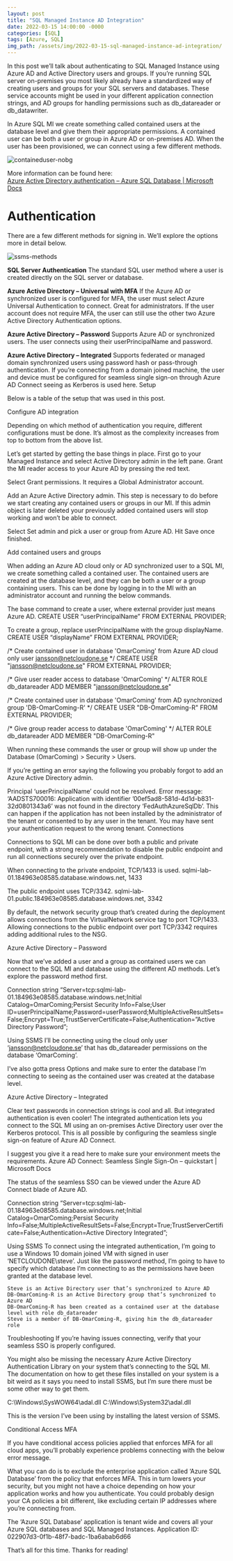 ```yaml
---
layout: post
title: "SQL Managed Instance AD Integration"
date: 2022-03-15 14:00:00 -0000
categories: [SQL]
tags: [Azure, SQL]
img_path: /assets/img/2022-03-15-sql-managed-instance-ad-integration/
---
```


In this post we’ll talk about authenticating to SQL Managed Instance using Azure AD and Active Directory users and groups. If you’re running SQL server on-premises you most likely already have a standardized way of creating users and groups for your SQL servers and databases. These service accounts might be used in your different application connection strings, and AD groups for handling permissions such as db_datareader or db_datawriter.

In Azure SQL MI we create something called contained users at the database level and give them their appropriate permissions. A contained user can be both a user or group in Azure AD or on-premises AD. When the user has been provisioned, we can connect using a few different methods.

![containeduser-nobg](containeduser-nobg.png)

More information can be found here: \
[Azure Active Directory authentication – Azure SQL Database | Microsoft Docs](https://docs.microsoft.com/en-us/azure/azure-sql/database/authentication-aad-overview)

# Authentication

There are a few different methods for signing in. We’ll explore the options more in detail below.

![ssms-methods](ssms-methods.png)

**SQL Server Authentication**
The standard SQL user method where a user is created directly on the SQL server or database.

**Azure Active Directory – Universal with MFA**
If the Azure AD or synchronized user is configured for MFA, the user must select Azure Universal Authentication to connect. Great for administrators. If the user account does not require MFA, the user can still use the other two Azure Active Directory Authentication options.

**Azure Active Directory – Password**
Supports Azure AD or synchronized users. The user connects using their userPrincipalName and password.

**Azure Active Directory – Integrated**
Supports federated or managed domain synchronized users using password hash or pass-through authentication. If you’re connecting from a domain joined machine, the user and device must be configured for seamless single sign-on through Azure AD Connect seeing as Kerberos is used here.
Setup

Below is a table of the setup that was used in this post.

Configure AD integration

Depending on which method of authentication you require, different configurations must be done. It’s almost as the complexity increases from top to bottom from the above list.

Let’s get started by getting the base things in place. First go to your Managed Instance and select Active Directory admin in the left pane. Grant the MI reader access to your Azure AD by pressing the red text.

Select Grant permissions. It requires a Global Administrator account.

Add an Azure Active Directory admin. This step is necessary to do before we start creating any contained users or groups in our MI. If this admin object is later deleted your previously added contained users will stop working and won’t be able to connect.

Select Set admin and pick a user or group from Azure AD. Hit Save once finished.

Add contained users and groups

When adding an Azure AD cloud only or AD synchronized user to a SQL MI, we create something called a contained user. The contained users are created at the database level, and they can be both a user or a group containing users. This can be done by logging in to the MI with an administrator account and running the below commands.

The base command to create a user, where external provider just means Azure AD.
CREATE USER “userPrincipalName” FROM EXTERNAL PROVIDER;

To create a group, replace userPrincipalName with the group displayName.
CREATE USER “displayName” FROM EXTERNAL PROVIDER;

/* Create contained user in database 'OmarComing' from Azure AD cloud only user jansson@netcloudone.se */
CREATE USER "jansson@netcloudone.se" FROM EXTERNAL PROVIDER;

/* Give user reader access to database 'OmarComing' */
ALTER ROLE db_datareader ADD MEMBER "jansson@netcloudone.se"


/* Create contained user in database 'OmarComing' from AD synchronized group 'DB-OmarComing-R' */
CREATE USER "DB-OmarComing-R" FROM EXTERNAL PROVIDER;

/* Give group reader access to database 'OmarComing' */
ALTER ROLE db_datareader ADD MEMBER "DB-OmarComing-R"

When running these commands the user or group will show up under the Database (OmarComing) > Security > Users.

If you’re getting an error saying the following you probably forgot to add an Azure Active Directory admin.

Principal ‘userPrincipalName’ could not be resolved. Error message: ‘AADSTS700016: Application with identifier ’00ef5ad8-581d-4d1d-b831-32d0801343a6’ was not found in the directory ‘FedAuthAzureSqlDb’. This can happen if the application has not been installed by the administrator of the tenant or consented to by any user in the tenant. You may have sent your authentication request to the wrong tenant.
Connections

Connections to SQL MI can be done over both a public and private endpoint, with a strong recommendation to disable the public endpoint and run all connections securely over the private endpoint.

When connecting to the private endpoint, TCP/1433 is used.
sqlmi-lab-01.184963e08585.database.windows.net, 1433

The public endpoint uses TCP/3342.
sqlmi-lab-01.public.184963e08585.database.windows.net, 3342

By default, the network security group that’s created during the deployment allows connections from the VirtualNetwork service tag to port TCP/1433. Allowing connections to the public endpoint over port TCP/3342 requires adding additional rules to the NSG.

Azure Active Directory – Password

Now that we’ve added a user and a group as contained users we can connect to the SQL MI and database using the different AD methods. Let’s explore the password method first.

Connection string
“Server=tcp:sqlmi-lab-01.184963e08585.database.windows.net;Initial Catalog=OmarComing;Persist Security Info=False;User ID=userPrincipalName;Password=userPassword;MultipleActiveResultSets=False;Encrypt=True;TrustServerCertificate=False;Authentication=”Active Directory Password”;

Using SSMS
I’ll be connecting using the cloud only user ‘jansson@netcloudone.se’ that has db_datareader permissions on the database ‘OmarComing’.

I’ve also gotta press Options and make sure to enter the database I’m connecting to seeing as the contained user was created at the database level.

Azure Active Directory – Integrated

Clear text passwords in connection strings is cool and all. But integrated authentication is even cooler! The integrated authentication lets you connect to the SQL MI using an on-premises Active Directory user over the Kerberos protocol. This is all possible by configuring the seamless single sign-on feature of Azure AD Connect.

I suggest you give it a read here to make sure your environment meets the requirements.
Azure AD Connect: Seamless Single Sign-On – quickstart | Microsoft Docs

The status of the seamless SSO can be viewed under the Azure AD Connect blade of Azure AD.

Connection string
“Server=tcp:sqlmi-lab-01.184963e08585.database.windows.net;Initial Catalog=OmarComing;Persist Security Info=False;MultipleActiveResultSets=False;Encrypt=True;TrustServerCertificate=False;Authentication=Active Directory Integrated”;

Using SSMS
To connect using the integrated authentication, I’m going to use a Windows 10 domain joined VM with signed in user ‘NETCLOUDONE\steve’. Just like the password method, I’m going to have to specify which database I’m connecting to as the permissions have been granted at the database level.

    Steve is an Active Directory user that’s synchronized to Azure AD
    DB-OmarComing-R is an Active Directory group that’s synchronized to Azure AD
    DB-OmarComing-R has been created as a contained user at the database level with role db_datareader
    Steve is a member of DB-OmarComing-R, giving him the db_datareader role

Troubleshooting
If you’re having issues connecting, verify that your seamless SSO is properly configured.

You might also be missing the necessary Azure Active Directory Authentication Library on your system that’s connecting to the SQL MI. The documentation on how to get these files installed on your system is a bit weird as it says you need to install SSMS, but I’m sure there must be some other way to get them.

C:\Windows\SysWOW64\adal.dll
C:\Windows\System32\adal.dll

This is the version I’ve been using by installing the latest version of SSMS.

Conditional Access MFA

If you have conditional access policies applied that enforces MFA for all cloud apps, you’ll probably experience problems connecting with the below error message.

What you can do is to exclude the enterprise application called ‘Azure SQL Database’ from the policy that enforces MFA. This in turn lowers your security, but you might not have a choice depending on how your application works and how you authenticate. You could probably design your CA policies a bit different, like excluding certain IP addresses where you’re connecting from.

The ‘Azure SQL Database’ application is tenant wide and covers all your Azure SQL databases and SQL Managed Instances.
Application ID: 022907d3-0f1b-48f7-badc-1ba6abab6d66

That’s all for this time. Thanks for reading!
